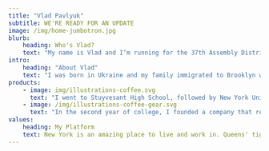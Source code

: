 ```yaml
---
title: "Vlad Pavlyuk"
subtitle: WE'RE READY FOR AN UPDATE
image: /img/home-jumbotron.jpg
blurb:
    heading: Who's Vlad?
    text: "My name is Vlad and I’m running for the 37th Assembly District seat. My story from immigrant to business owner wouldn’t be possible without access to a public school and a train to take me there. As I’ve seen New York evolve throughout the years, I’ve also witnessed it’s public systems get left behind. It is time we give them the attention and updates they deserve!"
intro:
    heading: "About Vlad"
    text: "I was born in Ukraine and my family immigrated to Brooklyn when I was nine years old. My parents, immigrants from a non-English speaking country, worked long hours at low paying jobs to support and give my sister and me opportunities they never had."
products:
    - image: img/illustrations-coffee.svg
      text: "I went to Stuyvesant High School, followed by New York University, and then spent a decade founding and growing my very own business."
    - image: /img/illustrations-coffee-gear.svg
      text: "In the second year of college, I founded a company that repairs consumer electronics. We grew over the years, and this eventually allowed me to find a place to proudly call my home in Hunter’s Point. Here, I enjoy spending my weekends at our beautiful Gantry Plaza Park, often walking with my dog-son Bernard. "
values:
    heading: My Platform
    text: New York is an amazing place to live and work in. Queens' tight-knit community is unique and is the foundation of positive change. However, a lack of attention from our government in the recent years demands action.
---
```


